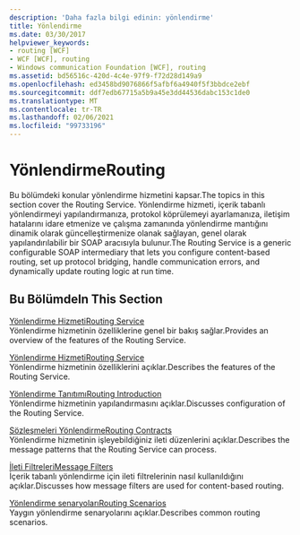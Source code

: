 ```yaml
---
description: 'Daha fazla bilgi edinin: yönlendirme'
title: Yönlendirme
ms.date: 03/30/2017
helpviewer_keywords:
- routing [WCF]
- WCF [WCF], routing
- Windows communication Foundation [WCF], routing
ms.assetid: bd56516c-420d-4c4e-97f9-f72d28d149a9
ms.openlocfilehash: ed3458bd9076866f5afbf6a4940f5f3bbdce2ebf
ms.sourcegitcommit: ddf7edb67715a5b9a45e3dd44536dabc153c1de0
ms.translationtype: MT
ms.contentlocale: tr-TR
ms.lasthandoff: 02/06/2021
ms.locfileid: "99733196"
---
```

# <a name="routing"></a><span data-ttu-id="822b6-103">Yönlendirme</span><span class="sxs-lookup"><span data-stu-id="822b6-103">Routing</span></span>

<span data-ttu-id="822b6-104">Bu bölümdeki konular yönlendirme hizmetini kapsar.</span><span class="sxs-lookup"><span data-stu-id="822b6-104">The topics in this section cover the Routing Service.</span></span> <span data-ttu-id="822b6-105">Yönlendirme hizmeti, içerik tabanlı yönlendirmeyi yapılandırmanıza, protokol köprülemeyi ayarlamanıza, iletişim hatalarını idare etmenize ve çalışma zamanında yönlendirme mantığını dinamik olarak güncelleştirmenize olanak sağlayan, genel olarak yapılandırılabilir bir SOAP aracısıyla bulunur.</span><span class="sxs-lookup"><span data-stu-id="822b6-105">The Routing Service is a generic configurable SOAP intermediary that lets you configure content-based routing, set up protocol bridging, handle communication errors, and dynamically update routing logic at run time.</span></span>  
  
## <a name="in-this-section"></a><span data-ttu-id="822b6-106">Bu Bölümde</span><span class="sxs-lookup"><span data-stu-id="822b6-106">In This Section</span></span>  

 [<span data-ttu-id="822b6-107">Yönlendirme Hizmeti</span><span class="sxs-lookup"><span data-stu-id="822b6-107">Routing Service</span></span>](routing-service.md)  
 <span data-ttu-id="822b6-108">Yönlendirme hizmetinin özelliklerine genel bir bakış sağlar.</span><span class="sxs-lookup"><span data-stu-id="822b6-108">Provides an overview of the features of the Routing Service.</span></span>  
  
 [<span data-ttu-id="822b6-109">Yönlendirme Hizmeti</span><span class="sxs-lookup"><span data-stu-id="822b6-109">Routing Service</span></span>](routing-service.md)  
 <span data-ttu-id="822b6-110">Yönlendirme hizmetinin özelliklerini açıklar.</span><span class="sxs-lookup"><span data-stu-id="822b6-110">Describes the features of the Routing Service.</span></span>  
  
 [<span data-ttu-id="822b6-111">Yönlendirme Tanıtımı</span><span class="sxs-lookup"><span data-stu-id="822b6-111">Routing Introduction</span></span>](routing-introduction.md)  
 <span data-ttu-id="822b6-112">Yönlendirme hizmetinin yapılandırmasını açıklar.</span><span class="sxs-lookup"><span data-stu-id="822b6-112">Discusses configuration of the Routing Service.</span></span>  
  
 [<span data-ttu-id="822b6-113">Sözleşmeleri Yönlendirme</span><span class="sxs-lookup"><span data-stu-id="822b6-113">Routing Contracts</span></span>](routing-contracts.md)  
 <span data-ttu-id="822b6-114">Yönlendirme hizmetinin işleyebildiğiniz ileti düzenlerini açıklar.</span><span class="sxs-lookup"><span data-stu-id="822b6-114">Describes the message patterns that the Routing Service can process.</span></span>  
  
 [<span data-ttu-id="822b6-115">İleti Filtreleri</span><span class="sxs-lookup"><span data-stu-id="822b6-115">Message Filters</span></span>](message-filters.md)  
 <span data-ttu-id="822b6-116">İçerik tabanlı yönlendirme için ileti filtrelerinin nasıl kullanıldığını açıklar.</span><span class="sxs-lookup"><span data-stu-id="822b6-116">Discusses how message filters are used for content-based routing.</span></span>  
  
 [<span data-ttu-id="822b6-117">Yönlendirme senaryoları</span><span class="sxs-lookup"><span data-stu-id="822b6-117">Routing Scenarios</span></span>](routing-scenarios.md)  
 <span data-ttu-id="822b6-118">Yaygın yönlendirme senaryolarını açıklar.</span><span class="sxs-lookup"><span data-stu-id="822b6-118">Describes common routing scenarios.</span></span>
